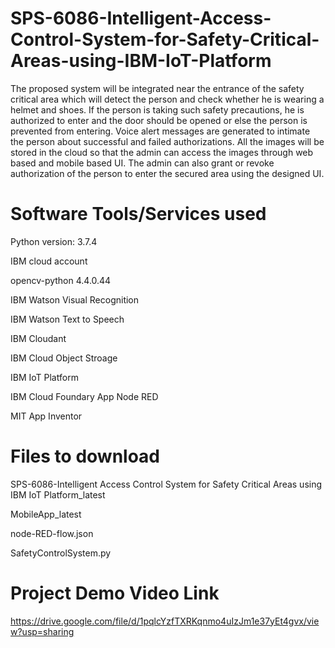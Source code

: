 # SPS-6086-Intelligent-Access-Control-System-for-Safety-Critical-Areas-using-IBM-IoT-Platform
The proposed system will be integrated near the entrance of the safety critical area which will detect the person and check whether he is wearing a helmet and shoes. If the person is taking such safety precautions, he is authorized to enter and the door should be opened or else the person is prevented from entering. Voice alert messages are generated to intimate the person about successful and failed authorizations. All the images will be stored in the cloud so that the admin can access the images through web based and mobile based UI. The admin can also grant or revoke authorization of the person to enter the secured area using the designed UI. 


# Software Tools/Services used
Python version: 3.7.4

IBM cloud account

opencv-python 4.4.0.44

IBM Watson Visual Recognition

IBM Watson Text to Speech

IBM Cloudant

IBM Cloud Object Stroage

IBM IoT Platform

IBM Cloud Foundary App Node RED

MIT App Inventor


# Files to download
SPS-6086-Intelligent Access Control System for Safety Critical Areas using IBM IoT Platform_latest

MobileApp_latest

node-RED-flow.json

SafetyControlSystem.py

# Project Demo Video Link
https://drive.google.com/file/d/1pqlcYzfTXRKqnmo4uIzJm1e37yEt4gvx/view?usp=sharing
